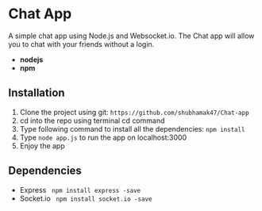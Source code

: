 # Chat App
A simple chat app using Node.js and Websocket.io.
The Chat app will allow you to chat with your friends without a login.
* **nodejs**
* **npm**

## Installation

1. Clone the project using git:
    `https://github.com/shubhamak47/Chat-app`
2. cd into the repo using terminal cd command
3. Type following command to install all the dependencies:
    `npm install`
4. Type `node app.js` to run the app on localhost:3000
5. Enjoy the app

## Dependencies

* Express
    ``` npm install express -save```
* Socket.io
    ``` npm install socket.io -save```

